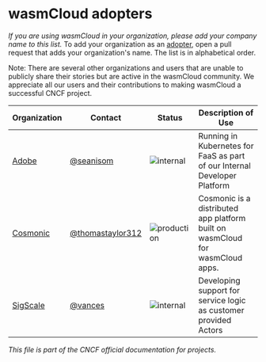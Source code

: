 # wasmCloud adopters

_If you are using wasmCloud in your organization, please add your company name to this list._
To add your organization as an [adopter](https://github.com/cncf/toc/blob/main/FAQ.md#what-is-the-definition-of-an-adopter), open a pull request that adds your
organization's name. The list is in alphabetical order.

Note: There are several other organizations and users that are unable to publicly share their stories but are active in the wasmCloud community.
We appreciate all our users and their contributions to making wasmCloud a successful CNCF project.

| Organization | Contact | Status | Description of Use |
| - | - | - | - |
| [Adobe](https://adobe.com) | [@seanisom](https://github.com/seanisom) | ![internal](https://img.shields.io/badge/-internal-green?style=flat) | Running in Kubernetes for FaaS as part of our Internal Developer Platform |
| [Cosmonic](https://www.cosmonic.com) | [@thomastaylor312](https://github.com/thomastaylor312) | ![production](https://img.shields.io/badge/-production-blue?style=flat) | Cosmonic is a distributed app platform built on wasmCloud for wasmCloud apps. |
| [SigScale](https://www.sigscale.com) | [@vances](https://github.com/vances) | ![internal](https://img.shields.io/badge/-internal-green?style=flat) | Developing support for service logic as customer provided Actors |

_This file is part of the CNCF official documentation for projects._
